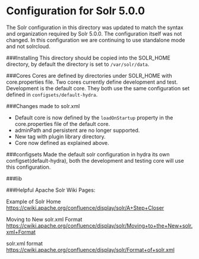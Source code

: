 # Configuration for Solr 5.0.0
The Solr configuration in this directory was updated to match the syntax and
organization required by Solr 5.0.0. The configuration itself was not changed.
In this configuration we are continuing to use standalone mode and not solrcloud.

###Installing
This directory should be copied into the SOLR_HOME directory, by default
the directory is set to `/var/solr/data`.

###Cores
Cores are defined by directories under SOLR_HOME with core.properties file.
Two cores currently define development and test. Development is the default
core. They both use the same configuration set defined in
`configsets/default-hydra`.

###Changes made to solr.xml
- Default core is now defined by the `loadOnStartup` property in the
core.properties file of the default core.
- adminPath and persistent are no longer supported.
- New tag with plugin library directory.
- Core now defined as explained above.

###configsets
Made the default solr configuration in hydra its own configset(default-hydra),
both the development and testing core will use this configuration.

###lib

###Helpful Apache Solr Wiki Pages:

Example of Solr Home 
https://cwiki.apache.org/confluence/display/solr/A+Step+Closer

Moving to New solr.xml Format
https://cwiki.apache.org/confluence/display/solr/Moving+to+the+New+solr.xml+Format

solr.xml format
https://cwiki.apache.org/confluence/display/solr/Format+of+solr.xml
